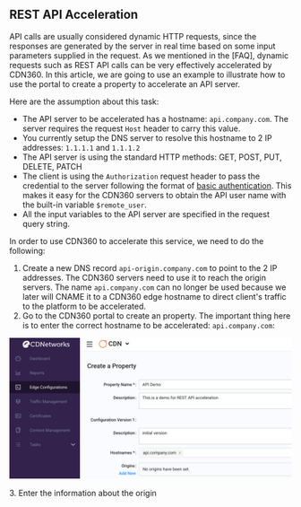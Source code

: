 ## REST API Acceleration

API calls are usually considered dynamic HTTP requests, since the responses are generated
by the server in real time based on some input parameters supplied in the request. As we
mentioned in the [FAQ], dynamic requests such as REST API calls can be very effectively
accelerated by CDN360. In this article, we are going to use an example to illustrate how
to use the portal to create a property to accelerate an API server.

Here are the assumption about this task:
* The API server to be accelerated has a hostname: `api.company.com`. The server requires
the request `Host` header to carry this value.
* You currently setup the DNS server to resolve this hostname to 2 IP addresses: `1.1.1.1`
and `1.1.1.2`
* The API server is using the standard HTTP methods: GET, POST, PUT, DELETE, PATCH
* The client is using the `Authorization` request header to pass the credential to the
server following the format of [basic authentication](https://en.wikipedia.org/wiki/Basic_access_authentication).
This makes it easy for the CDN360 servers to obtain the API user name with the built-in
variable `$remote_user`.
* All the input variables to the API server are specified in the request query string.

In order to use CDN360 to accelerate this service, we need to do the following:
1. Create a new DNS record `api-origin.company.com` to point to the 2 IP addresses. The 
CDN360 servers need to use it to reach the origin servers. The name `api.company.com` can
no longer be used because we later will CNAME it to a CDN360 edge hostname to direct
client's traffic to the platform to be accelerated.
2. Go to the CDN360 portal to create an property. The important thing here is to enter the
correct hostname to be accelerated: `api.company.com`:
<p align=center><img src="/docs/resources/images/recipes/api/create-property.png" alt="create property" width="720"></p>
3. Enter the information about the origin

